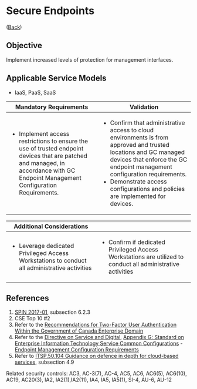 # Secure Endpoints

([Back](../README.md))

## Objective

Implement increased levels of protection for management interfaces.

## Applicable Service Models

- IaaS, PaaS, SaaS

| Mandatory Requirements                                                                                                                                                                            | Validation                                                                                                                                                                                                                                                                                       |
| ------------------------------------------------------------------------------------------------------------------------------------------------------------------------------------------------- | ------------------------------------------------------------------------------------------------------------------------------------------------------------------------------------------------------------------------------------------------------------------------------------------------ |
| <ul><li>Implement access restrictions to ensure the use of trusted endpoint devices that are patched and managed, in accordance with GC Endpoint Management Configuration Requirements.</li></ul> | <ul><li>Confirm that administrative access to cloud environments is from approved and trusted locations and GC managed devices that enforce the GC endpoint management configuration requirements.</li><li>Demonstrate access configurations and policies are implemented for devices.</li></ul> |

| Additional Considerations                                                                                    |                                                                                                                             |
| ------------------------------------------------------------------------------------------------------------ | --------------------------------------------------------------------------------------------------------------------------- |
| <ul><li>Leverage dedicated Privileged Access Workstations to conduct all administrative activities</li></ul> | <ul><li>Confirm if dedicated Privileged Access Workstations are utilized to conduct all administrative activities</li></ul> |

## References

1. [SPIN 2017-01](https://www.canada.ca/en/treasury-board-secretariat/services/access-information-privacy/security-identity-management/direction-secure-use-commercial-cloud-services-spin.html), subsection 6.2.3
2. CSE Top 10 #2
3. Refer to the [Recommendations for Two-Factor User Authentication Within the Government of Canada Enterprise Domain](https://intranet.canada.ca/wg-tg/rtua-rafu-eng.asp)
4. Refer to the [Directive on Service and Digital](https://www.tbs-sct.canada.ca/pol/doc-eng.aspx?id=32601), [Appendix G: Standard on Enterprise Information Technology Service Common Configurations](https://www.tbs-sct.canada.ca/pol/doc-eng.aspx?id=32713) - [Endpoint Management Configuration Requirements](https://www.canada.ca/en/government/system/digital-government/policies-standards/enterprise-it-service-common-configurations/endpoint.html)
5. Refer to [ITSP.50.104 Guidance on defence in depth for cloud-based services](https://cyber.gc.ca/en/guidance/itsp50104-guidance-defence-depth-cloud-based-services), subsection 4.9

Related security controls: AC3, AC-3(7), AC-4, AC5, AC6, AC6(5), AC6(10), AC19, AC20(3), IA2, IA2(1),IA2(11), IA4, IA5, IA5(1), SI-4, AU-6, AU-12
